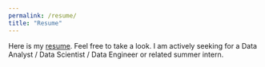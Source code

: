 ```yaml
---
permalink: /resume/
title: "Resume"
---
```


Here is my [resume](/files/Resume_LiSun_new.pdf). Feel free to take a look.
I am actively seeking for a Data Analyst / Data Scientist / Data Engineer or related summer intern. 

